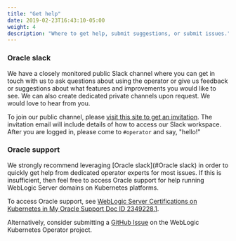 ```yaml
---
title: "Get help"
date: 2019-02-23T16:43:10-05:00
weight: 4
description: "Where to get help, submit suggestions, or submit issues."
---
```


### Oracle slack

We have a closely monitored public Slack channel where you can get in touch with us to ask questions about using the operator or give us feedback
or suggestions about what features and improvements you would like to see.
We can also create dedicated private channels upon request.
We would love to hear from you.

To join our public channel,
please [visit this site to get an invitation](https://weblogic-slack-inviter.herokuapp.com/).  The invitation email will include
details of how to access our Slack workspace.  After you are logged in, please come to `#operator` and say, "hello!"

### Oracle support

We strongly recommend leveraging [Oracle slack](#Oracle slack) in order to quickly get help
from dedicated operator experts for most issues. If this is insufficient, then feel free 
to access Oracle support for help running WebLogic Server domains on Kubernetes platforms.

To access Oracle support,
see [WebLogic Server Certifications on Kubernetes in My Oracle Support Doc ID 2349228.1](https://support.oracle.com/epmos/faces/DocumentDisplay?_afrLoop=208317433106215&id=2349228.1&_afrWindowMode=0&_adf.ctrl-state=c2nhai8p3_4).

Alternatively, consider submitting a [GitHub Issue](https://github.com/oracle/weblogic-kubernetes-operator/issues) on the 
WebLogic Kubernetes Operator project.
